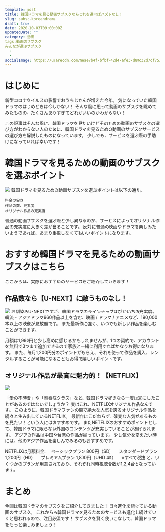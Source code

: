 ```yaml
---
template: post
title: 韓国ドラマを見る動画サブスクならこれを選べばハズレなし！
slug: subsc-koreandrama
draft: true
date: 2020-10-03T09:00:00Z
updatedDate: ""
category: 動画
tags:動画のサブスク
みんなが選ぶサブスク
  - 
  - 
socialImage: https://ucarecdn.com/9eae7b4f-bfbf-42d4-afe3-d88c32d7cf75/
---
```


# はじめに
新型コロナウイルスの影響でおうちじかんが増えた今年。
気になっていた韓国ドラマのはじめどきは今しかない！
そんな風に思って動画のサブスクを眺めてみたものの、たくさんありすぎてどれがいいのかわからない！

この記事はそんな風に、韓国ドラマを見たいけどそのための動画のサブスクの選び方がわからない人のために、韓国ドラマを見るための動画のサブスクサービスの選び方を解説したものになっています。
少しでも、サービスを選ぶ際の手助けになっていれば幸いです！


# 韓国ドラマを見るための動画のサブスクを選ぶポイント

![](https://ucarecdn.com/1ed4feaf-4e5b-404b-be4b-110e26db4f3e/)
韓国ドラマを見るための動画サブスクを選ぶポイントは以下の通り。

```
料金の安さ
作品の数、充実度
オリジナル作品の充実度
```

普通の動画サブスクを選ぶ際と少し異なるのが、サービスによってオリジナル作品の充実度に大きく差が出ることです。
反対に普通の映画やドラマを楽しみたいようであれば、あまり重視しなくてもいいポイントになります。

# おすすめ韓国ドラマを見るための動画サブスクはこちら
ここからは、実際におすすめのサービスをご紹介していきます！

## 作品数なら【U-NEXT】に敵うものなし！

![](https://ucarecdn.com/b4ecd126-e7fe-4b72-ab5f-1970ec9841cf/)
お馴染みU-NEXTですが、韓国ドラマのラインナップはぴかいちの充実度。
韓流・アジアドラマ960作品以上を含む、映画 / ドラマ / アニメなど、190,000本以上の映像が⾒放題です。
また最新作に強く、いつでも新しい作品を楽しむことができます。

   月額は1,990円と少し高めに感じるかもしれませんが、1つの契約で、アカウントを無料で3つまで追加できるので家族と一緒に利用すればかなりお得になります。
また、毎月1,200円分のポイントがもらえ、それを使って作品を購入、レンタルすることが可能になることもお得で嬉しいポイントです。

## オリジナル作品が最高に魅力的！【NETFLIX】

![](https://ucarecdn.com/cfdce30e-e3f0-47f3-a3a4-921d9cbc49cc/)

「愛の不時着」や「梨泰院クラス」など、韓国ドラマ好きなら一度は耳にしたことがあるのではないでしょうか？
実はこれ、NETFLIXオリジナル作品なんです。
このように、韓国ドラマファンの間で絶大な人気を誇るオリジナル作品を続々と生み出しているNETFLIX。
最新作にこだわらず、確実な人気があるものを見たい！という人にはおすすめです。
またNETFLIXのおすすめポイントとして、韓国ドラマに限らない外国のコンテンツが充実していることがあげられます。
アジアの作品は中国や台湾の作品が揃っています。
少し気分を変えたい時には、他のアジア作品を楽しんでみるのもおすすめです。

NETFLIXは月額料金: 
　ベーシックプラン 800円（SD）
　スタンダードプラン 1,200円（HD）
　プレミアムプラン 1,800円（UHD 4K）
　※すべて税抜
と、いくつかのプランが用意されており、それぞれ同時視聴台数が1,2,4台となっています。

# まとめ
今回は韓国ドラマのサブスクをご紹介してきました！
日々進化を続けている動画のサブスク。
これからも韓国ドラマを見るためのサービスも進化し続けていくと思われるので、注目必須です！
サブスクを賢く使いこなして、韓国ドラマをもっと楽しみましょう！
